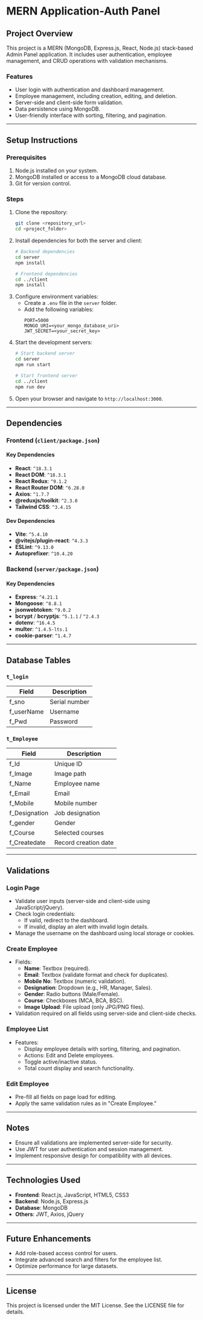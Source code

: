 # MERN Application-Auth Panel

## Project Overview

This project is a MERN (MongoDB, Express.js, React, Node.js) stack-based Admin Panel application. It includes user authentication, employee management, and CRUD operations with validation mechanisms.

### Features

- User login with authentication and dashboard management.
- Employee management, including creation, editing, and deletion.
- Server-side and client-side form validation.
- Data persistence using MongoDB.
- User-friendly interface with sorting, filtering, and pagination.

---

## Setup Instructions

### Prerequisites

1. Node.js installed on your system.
2. MongoDB installed or access to a MongoDB cloud database.
3. Git for version control.

### Steps

1. Clone the repository:
   ```bash
   git clone <repository_url>
   cd <project_folder>
   ```
2. Install dependencies for both the server and client:
   ```bash
   # Backend dependencies
   cd server
   npm install

   # Frontend dependencies
   cd ../client
   npm install
   ```
3. Configure environment variables:
   - Create a `.env` file in the `server` folder.
   - Add the following variables:
     ```env
     PORT=5000
     MONGO_URI=<your_mongo_database_uri>
     JWT_SECRET=<your_secret_key>
     ```
4. Start the development servers:
   ```bash
   # Start backend server
   cd server
   npm run start

   # Start frontend server
   cd ../client
   npm run dev
   ```
5. Open your browser and navigate to `http://localhost:3000`.

---

## Dependencies

### Frontend (`client/package.json`)

#### Key Dependencies

- **React**: `^18.3.1`
- **React DOM**: `^18.3.1`
- **React Redux**: `^9.1.2`
- **React Router DOM**: `^6.28.0`
- **Axios**: `^1.7.7`
- **@reduxjs/toolkit**: `^2.3.0`
- **Tailwind CSS**: `^3.4.15`

#### Dev Dependencies

- **Vite**: `^5.4.10`
- **@vitejs/plugin-react**: `^4.3.3`
- **ESLint**: `^9.13.0`
- **Autoprefixer**: `^10.4.20`

### Backend (`server/package.json`)

#### Key Dependencies

- **Express**: `^4.21.1`
- **Mongoose**: `^8.8.1`
- **jsonwebtoken**: `^9.0.2`
- **bcrypt** / **bcryptjs**: `^5.1.1` / `^2.4.3`
- **dotenv**: `^16.4.5`
- **multer**: `^1.4.5-lts.1`
- **cookie-parser**: `^1.4.7`

---

## Database Tables

### `t_login`

| Field       | Description   |
| ----------- | ------------- |
| f\_sno      | Serial number |
| f\_userName | Username      |
| f\_Pwd      | Password      |

### `t_Employee`

| Field          | Description          |
| -------------- | -------------------- |
| f\_Id          | Unique ID            |
| f\_Image       | Image path           |
| f\_Name        | Employee name        |
| f\_Email       | Email                |
| f\_Mobile      | Mobile number        |
| f\_Designation | Job designation      |
| f\_gender      | Gender               |
| f\_Course      | Selected courses     |
| f\_Createdate  | Record creation date |

---

## Validations

### Login Page

- Validate user inputs (server-side and client-side using JavaScript/jQuery).
- Check login credentials:
  - If valid, redirect to the dashboard.
  - If invalid, display an alert with invalid login details.
- Manage the username on the dashboard using local storage or cookies.

### Create Employee

- Fields:
  - **Name**: Textbox (required).
  - **Email**: Textbox (validate format and check for duplicates).
  - **Mobile No**: Textbox (numeric validation).
  - **Designation**: Dropdown (e.g., HR, Manager, Sales).
  - **Gender**: Radio buttons (Male/Female).
  - **Course**: Checkboxes (MCA, BCA, BSC).
  - **Image Upload**: File upload (only JPG/PNG files).
- Validation required on all fields using server-side and client-side checks.

### Employee List

- Features:
  - Display employee details with sorting, filtering, and pagination.
  - Actions: Edit and Delete employees.
  - Toggle active/inactive status.
  - Total count display and search functionality.

### Edit Employee

- Pre-fill all fields on page load for editing.
- Apply the same validation rules as in "Create Employee."

---

## Notes

- Ensure all validations are implemented server-side for security.
- Use JWT for user authentication and session management.
- Implement responsive design for compatibility with all devices.

---

## Technologies Used

- **Frontend**: React.js, JavaScript, HTML5, CSS3
- **Backend**: Node.js, Express.js
- **Database**: MongoDB
- **Others**: JWT, Axios, jQuery

---

## Future Enhancements

- Add role-based access control for users.
- Integrate advanced search and filters for the employee list.
- Optimize performance for large datasets.

---

## License

This project is licensed under the MIT License. See the LICENSE file for details.

